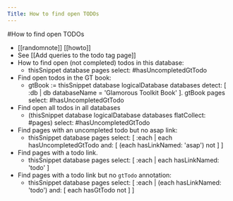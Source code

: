 ---Title: How to find open TODOs---#How to find open TODOs- [[randomnote]] [[howto]]- See [[Add queries to the todo tag page]]- How to find open (not completed) todos in this database:    - thisSnippet database pages select: #hasUncompletedGtTodo- Find open todos in the GT book:    - gtBook := thisSnippet database logicalDatabase databases detect: [ :db | 	          db databaseName = 'Glamorous Toolkit Book' ].gtBook pages select: #hasUncompletedGtTodo- Find open all todos in all databases    - (thisSnippet database logicalDatabase databases flatCollect: #pages) 	select: #hasUncompletedGtTodo- Find pages with an uncompleted todo but no asap link:    - thisSnippet database pages select: [ :each | 	each hasUncompletedGtTodo and: [ (each hasLinkNamed: 'asap') not ] ]- Find pages with a todo link.    - thisSnippet database pages select: [ :each | each hasLinkNamed: 'todo' ]- Find pages with a todo link but no `gtTodo` annotation:    - thisSnippet database pages select: [ :each | 	(each hasLinkNamed: 'todo') and: [ each hasGtTodo not ] ]